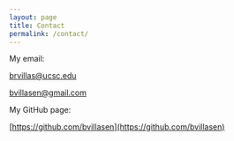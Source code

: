 ```yaml
---
layout: page
title: Contact
permalink: /contact/
---
```

My email:

brvillas@ucsc.edu

bvillasen@gmail.com

My GitHub page:

[https://github.com/bvillasen](https://github.com/bvillasen)

